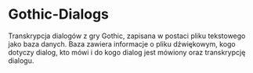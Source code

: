 # Gothic-Dialogs
Transkrypcja dialogów z gry Gothic, zapisana w postaci pliku tekstowego jako baza danych. Baza zawiera informacje o pliku dźwiękowym, kogo dotyczy dialog, kto mówi i do kogo dialog jest mówiony oraz transkrypcję dialogu.
